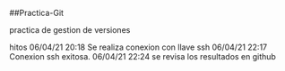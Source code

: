 ##Practica-Git

practica de gestion de versiones

hitos
06/04/21 20:18 Se realiza conexion con llave ssh
06/04/21 22:17 Conexion ssh exitosa.
06/04/21 22:24 se revisa los resultados en github
